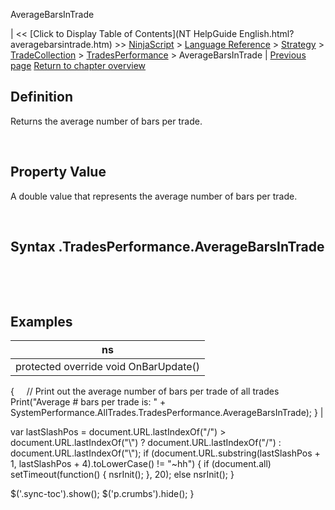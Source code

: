 ﻿










 


AverageBarsInTrade







| &lt;&lt; [Click to Display Table of Contents](NT HelpGuide English.html?averagebarsintrade.htm) &gt;&gt;
 [NinjaScript](ninjascript.htm) &gt; [Language Reference](language_reference_wip.htm) &gt; [Strategy](strategy.htm) &gt; [TradeCollection](tradecollection.htm) &gt; [TradesPerformance](tradesperformance.htm) &gt;
AverageBarsInTrade | [Previous page](tradesperformance.htm)
[Return to chapter overview](tradesperformance.htm)










Definition
----------


Returns the average number of bars per trade.  

 


Property Value
--------------


A double value that represents the average number of bars per trade.


 


Syntax
<tradecollection>.TradesPerformance.AverageBarsInTrade
-------------------------------------------------------------


 


 



Examples
--------




| ns |
| --- |
| protected override void OnBarUpdate()
{
     // Print out the average number of bars per trade of all trades
     Print("Average # bars per trade is: " + SystemPerformance.AllTrades.TradesPerformance.AverageBarsInTrade);
} |






 
 var lastSlashPos = document.URL.lastIndexOf("/") &gt; document.URL.lastIndexOf("\\") ? document.URL.lastIndexOf("/") : document.URL.lastIndexOf("\\");
 if (document.URL.substring(lastSlashPos + 1, lastSlashPos + 4).toLowerCase() != "~hh") {
 if (document.all) setTimeout(function() {
 nsrInit();
 }, 20);
 else nsrInit();
 }
 
 
 $('.sync-toc').show();
 $('p.crumbs').hide();
 }
 
 
 



</tradecollection>